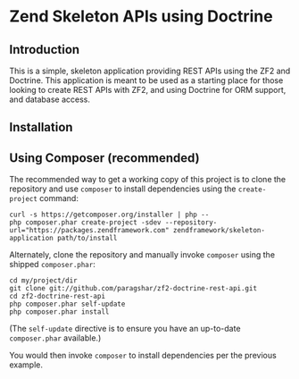 Zend Skeleton APIs using Doctrine
=======================

Introduction
------------
This is a simple, skeleton application providing REST APIs using the ZF2 and Doctrine. This application is meant to be used as a starting place for those looking to create REST APIs with ZF2, and using Doctrine for ORM support, and database access.

Installation
------------

Using Composer (recommended)
----------------------------
The recommended way to get a working copy of this project is to clone the repository
and use `composer` to install dependencies using the `create-project` command:

    curl -s https://getcomposer.org/installer | php --
    php composer.phar create-project -sdev --repository-url="https://packages.zendframework.com" zendframework/skeleton-application path/to/install

Alternately, clone the repository and manually invoke `composer` using the shipped
`composer.phar`:

    cd my/project/dir
    git clone git://github.com/paragshar/zf2-doctrine-rest-api.git
    cd zf2-doctrine-rest-api
    php composer.phar self-update
    php composer.phar install

(The `self-update` directive is to ensure you have an up-to-date `composer.phar`
available.)

You would then invoke `composer` to install dependencies per the previous
example.
